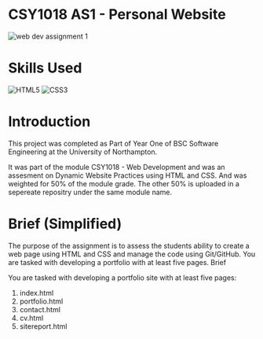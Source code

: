 # CSY1018 AS1 - Personal Website
![web dev assignment 1](https://user-images.githubusercontent.com/72047699/122664866-ccbce680-d19b-11eb-8960-db1d23b0983d.png)

# Skills Used
![HTML5](https://img.shields.io/badge/html5-%23E34F26.svg?style=for-the-badge&logo=html5&logoColor=white)
![CSS3](https://img.shields.io/badge/css3-%231572B6.svg?style=for-the-badge&logo=css3&logoColor=white)
# Introduction
This project was completed as Part of Year One of BSC Software Engineering at the University of Northampton.

It was part of the module CSY1018 - Web Development and was an assesment on Dynamic Website Practices using HTML and CSS. And was weighted for 50% of the module grade. The other 50% is uploaded in a sepereate repositry under the same module name. 

# Brief (Simplified)
The purpose of the assignment is to assess the students ability to create a web page using HTML and CSS and
manage the code using Git/GitHub. You are tasked with developing a portfolio with at least five pages.
Brief

You are tasked with developing a portfolio site with at least five pages:
1. index.html 
2. portfolio.html
3. contact.html 
4. cv.html 
5. sitereport.html 
